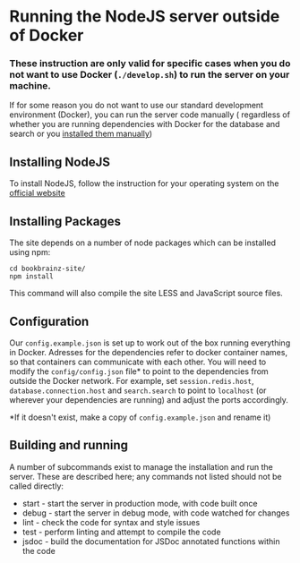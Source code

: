 # Running the NodeJS server outside of Docker

### These instruction are only valid for specific cases when you do not want to use Docker (`./develop.sh`) to run the server on your machine.

If for some reason you do not want to use our standard development environment (Docker), you can run the server code manually (
regardless of whether you are running dependencies with Docker for the database and search  or you [installed them manually](./MANUAL_INSTALL.md))

## Installing NodeJS

To install NodeJS, follow the instruction for your operating system on the [official website](https://nodejs.org/en/download/)


## Installing Packages
The site depends on a number of node packages which can be installed using npm:

    cd bookbrainz-site/
    npm install

This command will also compile the site LESS and JavaScript source files.

## Configuration

Our `config.example.json` is set up to work out of the box running everything in Docker. Adresses for the dependencies refer to docker container names, so that containers can communicate with each other.
You will need to modify the `config/config.json` file* to point to the dependencies from outside the Docker network.
For example, set `session.redis.host`, `database.connection.host` and `search.search` to point to `localhost` (or wherever your dependencies are running) and adjust the ports accordingly.

*If it doesn't exist, make a copy of `config.example.json` and rename it) 

## Building and running
A number of subcommands exist to manage the installation and run the server.
These are described here; any commands not listed should not be called directly:

* start - start the server in production mode, with code built once
* debug - start the server in debug mode, with code watched for changes
* lint - check the code for syntax and style issues
* test - perform linting and attempt to compile the code
* jsdoc - build the documentation for JSDoc annotated functions within the
  code
